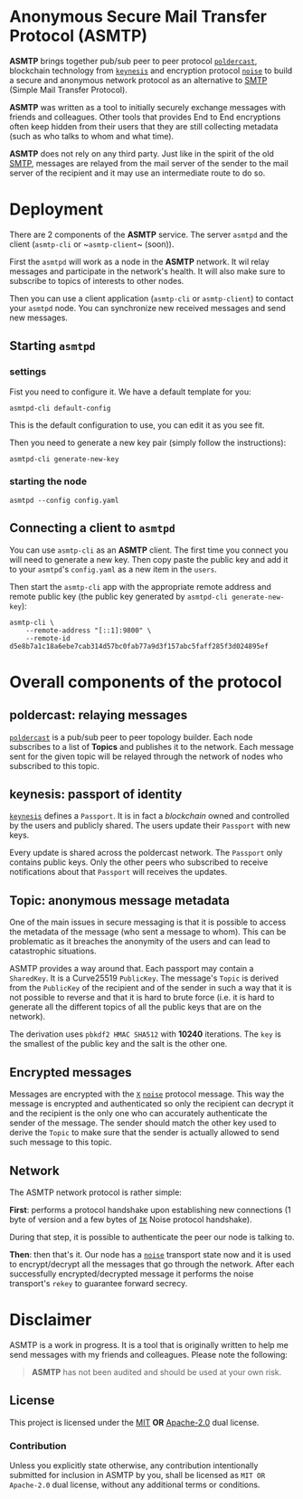 # Anonymous Secure Mail Transfer Protocol (ASMTP)

**ASMTP** brings together pub/sub peer to peer protocol [`poldercast`], blockchain technology
from [`keynesis`] and encryption protocol [`noise`] to build a secure and anonymous
network protocol as an alternative to [SMTP] (Simple Mail Transfer Protocol).

**ASMTP** was written as a tool to initially securely exchange messages with friends and
colleagues. Other tools that provides End to End encryptions often keep hidden from their
users that they are still collecting metadata (such as who talks to whom and what
time).

**ASMTP** does not rely on any third party. Just like in the spirit of the old [SMTP],
messages are relayed from the mail server of the sender to the mail server
of the recipient and it may use an intermediate route to do so.

# Deployment

There are 2 components of the **ASMTP** service. The server `asmtpd` and the client
(`asmtp-cli` or ~`asmtp-client`~ (soon)).

First the `asmtpd` will work as a node in the **ASMTP** network. It wil relay messages
and participate in the network's health. It will also make sure to subscribe to
topics of interests to other nodes.

Then you can use a client application (`asmtp-cli` or `asmtp-client`) to contact
your `asmtpd` node. You can synchronize new received messages and send new messages.

## Starting `asmtpd`

### settings

Fist you need to configure it. We have a default template for you:

```
asmtpd-cli default-config
```

This is the default configuration to use, you can edit it as you see fit.

Then you need to generate a new key pair (simply follow the instructions):

```
asmtpd-cli generate-new-key
```

### starting the node

```
asmtpd --config config.yaml
```

## Connecting a client to `asmtpd`

You can use `asmtp-cli` as an **ASMTP** client. The first time you connect you will need to
generate a new key. Then copy paste the public key and add it to your `asmtpd`'s `config.yaml`
as a new item in the `users`.

Then start the `asmtp-cli` app with the appropriate remote address and remote public key
(the public key generated by `asmtpd-cli generate-new-key`):

```
asmtp-cli \
    --remote-address "[::1]:9800" \
    --remote-id d5e8b7a1c18a6ebe7cab314d57bc0fab77a9d3f157abc5faff285f3d024895ef
```

# Overall components of the protocol

## poldercast: relaying messages

[`poldercast`] is a pub/sub peer to peer topology builder. Each node subscribes to
a list of **Topics** and publishes it to the network. Each message sent for the given
topic will be relayed through the network of nodes who subscribed to this topic.

## keynesis: passport of identity

[`keynesis`] defines a `Passport`. It is in fact a _blockchain_ owned and controlled
by the users and publicly shared. The users update their `Passport` with new keys.

Every update is shared across the poldercast network. The `Passport` only contains public keys.
Only the other peers who subscribed to receive notifications about that `Passport`
will receives the updates.

## Topic: anonymous message metadata

One of the main issues in secure messaging is that it is possible to access the metadata
of the message (who sent a message to whom). This can be problematic as it breaches
the anonymity of the users and can lead to catastrophic situations.

ASMTP provides a way around that.
Each passport may contain a `SharedKey`. It is a Curve25519 `PublicKey`. The message's
`Topic` is derived from the `PublicKey` of the recipient and of the sender in such a way
that it is not possible to reverse and that it is hard to brute force (i.e. it is hard
to generate all the different topics of all the public keys that are on the network).

The derivation uses `pbkdf2 HMAC SHA512` with **10240** iterations. The `key` is the
smallest of the public key and the salt is the other one.

## Encrypted messages

Messages are encrypted with the [`X`] [`noise`] protocol message. This way the message
is encrypted and authenticated so only the recipient can decrypt it and the recipient
is the only one who can accurately authenticate the sender of the message. The sender
should match the other key used to derive the `Topic` to make sure that the sender is
actually allowed to send such message to this topic.

## Network

The ASMTP network protocol is rather simple:

**First**: performs a protocol handshake upon establishing new connections (1 byte of version and
a few bytes of [`IK`] Noise protocol handshake).

During that step, it is possible to authenticate the peer our node is talking to.

**Then**: then that's it. Our node has a [`noise`] transport state now and it is used to
encrypt/decrypt all the messages that go through the network. After each successfully
encrypted/decrypted message it performs the noise transport's `rekey` to guarantee forward
secrecy.

# Disclaimer

ASMTP is a work in progress. It is a tool that is originally written to help me
send messages with my friends and colleagues. Please note the following:

> **ASMTP** has not been audited and should be used at your own risk.

## License

This project is licensed under the [MIT] **OR** [Apache-2.0] dual license.

### Contribution

Unless you explicitly state otherwise, any contribution intentionally submitted
for inclusion in ASMTP by you, shall be licensed as `MIT OR Apache-2.0` dual
license, without any additional terms or conditions.

[MIT]: https://github.com/primetype/asmtp/blob/master/LICENSE-MIT
[Apache-2.0]: https://github.com/primetype/asmtp/blob/master/LICENSE-APACHE
[`keynesis`]: https://github.com/primetype/keynesis
[`poldercast`]: https://github.com/primetype/poldercast
[`X`]: https://noiseexplorer.com/patterns/X/
[`IK`]: https://noiseexplorer.com/patterns/IK/
[SMTP]: https://tools.ietf.org/html/rfc5321
[`noise`]: https://noiseprotocol.org/
[`keynesis`]: https://github.com/primetype/keynesis
[`poldercast`]: https://github.com/primetype/poldercast